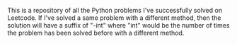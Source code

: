 This is a repository of all the Python problems I've successfully solved on Leetcode.
If I've solved a same problem with a different method, then the solution will have a suffix of "-int" 
where "int" would be the number of times the problem has been solved before with a different method.
